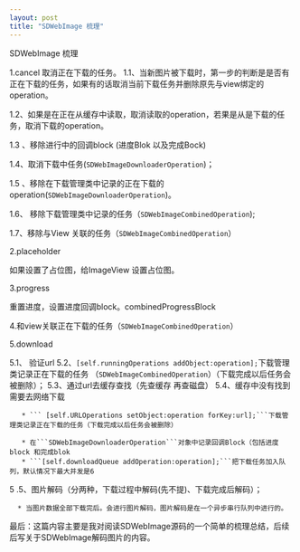 ```yaml
---
layout: post
title: "SDWebImage 梳理"
---
```

SDWebImage 梳理

1.cancel 取消正在下载的任务。
   1.1、当新图片被下载时，第一步的判断是是否有正在下载的任务，如果有的话取消当前下载任务并删除原先与view绑定的operation。

   1.2、如果是在正在从缓存中读取，取消读取的operation，若果是从是下载的任务，取消下载的operation。

   1.3 、移除进行中的回调block (进度Blok 以及完成Bock)

   1.4、取消下载中任务(```SDWebImageDownloaderOperation```)；

   1.5 、移除在下载管理类中记录的正在下载的operation(```SDWebImageDownloaderOperation```)。

   1.6、 移除下载管理类中记录的任务（```SDWebImageCombinedOperation```);

   1.7、移除与View 关联的任务（```SDWebImageCombinedOperation```）

 2.placeholder

   如果设置了占位图，给ImageView 设置占位图。

3.progress

   重置进度，设置进度回调block。combinedProgressBlock

4.和view关联正在下载的任务（```SDWebImageCombinedOperation```）

5.download

   5.1、 验证url
   5.2、```[self.runningOperations addObject:operation];```下载管理类记录正在下载的任务 （```SDWebImageCombinedOperation```）（下载完成以后任务会被删除）；
   5.3、通过url去缓存查找（先查缓存 再查磁盘）
   5.4、缓存中没有找到需要去网络下载

       * ``` [self.URLOperations setObject:operation forKey:url];```下载管理类记录正在下载的任务（下载完成以后任务会被删除）

       * 在```SDWebImageDownloaderOperation```对象中记录回调Block（包括进度block 和完成blok
       * ```[self.downloadQueue addOperation:operation];```把下载任务加入队列，默认情况下最大并发是6

   5 .5、图片解码（分两种，下载过程中解码(先不提)、下载完成后解码）；

      * 当图片数据全部下载完后。会进行图片解码，图片解码是在一个异步串行队列中进行的。 



最后：这篇内容主要是我对阅读SDWebImage源码的一个简单的梳理总结，后续后写关于SDWebImage解码图片的内容。
